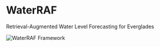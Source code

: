 # WaterRAF
Retrieval-Augmented Water Level Forecasting for Everglades

![WaterRAF Framework](Visualizations/framework.png)
